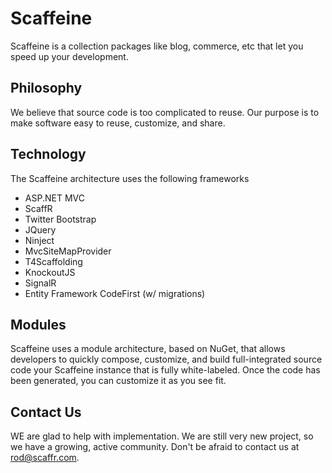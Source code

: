 Scaffeine
=========

Scaffeine is a collection packages like blog, commerce, etc that let you speed up your development.

Philosophy
-----
We believe that source code is too complicated to reuse.  Our purpose is to make software easy to reuse, customize, and share.

Technology
-----
The Scaffeine architecture uses the following frameworks

* ASP.NET MVC
* ScaffR
* Twitter Bootstrap
* JQuery
* Ninject
* MvcSiteMapProvider
* T4Scaffolding
* KnockoutJS
* SignalR
* Entity Framework CodeFirst (w/ migrations)

Modules
-----
Scaffeine uses a module architecture, based on NuGet, that allows developers to quickly compose, customize, and build full-integrated
source code your Scaffeine instance that is fully white-labeled.  Once the code has been generated, you can customize it as you see fit.

Contact Us
------
WE are glad to help with implementation.  We are still very new project, so we have a growing, active community.  Don't be afraid to contact us at rod@scaffr.com.